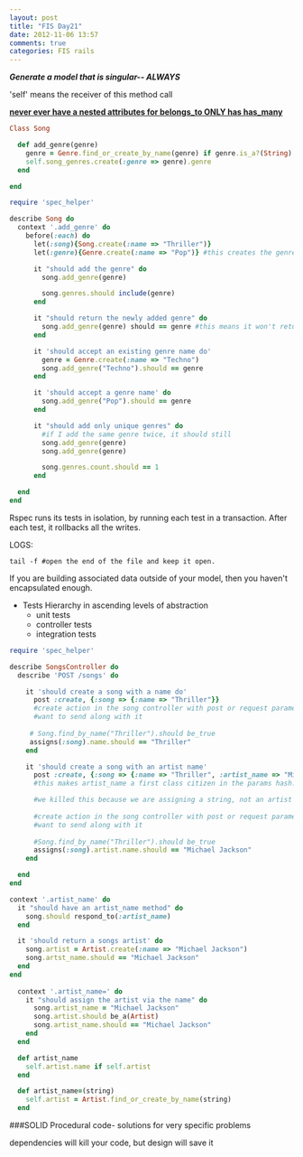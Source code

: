 ```yaml
---
layout: post
title: "FIS Day21"
date: 2012-11-06 13:57
comments: true
categories: FIS rails
---
```


***Generate a model that is singular-- ALWAYS***

'self' means the receiver of this method call

[**never ever have a nested attributes for belongs_to ONLY has has_many**
](http://blog.aviflombaum.com/blog/2012/07/dont-use-accepts-nested-attributes-for-with-belongs-to/)

```ruby song.rb Model
Class Song

  def add_genre(genre)
    genre = Genre.find_or_create_by_name(genre) if genre.is_a?(String) 
    self.song_genres.create(:genre => genre).genre
  end

end
```

```ruby song_spec.rb Unit Test
require 'spec_helper'

describe Song do
  context '.add_genre' do
    before(:each) do
      let(:song){Song.create(:name => "Thriller")} 
      let(:genre){Genre.create(:name => "Pop")} #this creates the genre method that executes the block that follows it.

      it "should add the genre" do
        song.add_genre(genre)

        song.genres.should include(genre)
      end

      it "should return the newly added genre" do
        song.add_genre(genre) should == genre #this means it won't return a full array like a push method return
      end

      it 'should accept an existing genre name do'
        genre = Genre.create(:name => "Techno")
        song.add_genre("Techno").should == genre
      end

      it 'should accept a genre name' do
        song.add_genre("Pop").should == genre
      end

      it "should add only unique genres" do
        #if I add the same genre twice, it should still 
        song.add_genre(genre)
        song.add_genre(genre)

        song.genres.count.should == 1
      end

  end
end
```
Rspec runs its tests in isolation, by running each test in a transaction. After each test, it rollbacks all the writes.

LOGS:
```
tail -f #open the end of the file and keep it open. 
```

If you are building associated data outside of your model, then you haven't encapsulated enough.

- Tests Hierarchy in ascending levels of abstraction
  - unit tests
  - controller tests
  - integration tests

```ruby Controller Test
require 'spec_helper'

describe SongsController do
  describe 'POST /songs' do

    it 'should create a song with a name do'
      post :create, {:song => {:name => "Thriller"}}
      #create action in the song controller with post or request parameters that you 
      #want to send along with it
      
     # Song.find_by_name("Thriller").should be_true
     assigns(:song).name.should == "Thriller"
    end

    it 'should create a song with an artist name'
      post :create, {:song => {:name => "Thriller", :artist_name => "Michael Jackson"}}}
      #this makes artist_name a first class citizen in the params hash.

      #we killed this because we are assigning a string, not an artist object--> post :create, {:song => {:name => "Thriller", :artist => {:name => "Michael Jackson"}}} 
      
      #create action in the song controller with post or request parameters that you 
      #want to send along with it
      
      #Song.find_by_name("Thriller").should be_true
      assigns(:song).artist.name.should == "Michael Jackson"
    end

  end
end
```

```ruby song_spec.rb
context '.artist_name' do
  it "should have an artist_name method" do
    song.should respond_to(:artist_name)
  end

  it 'should return a songs artist' do
    song.artist = Artist.create(:name => "Michael Jackson")
    song.artst_name.should == "Michael Jackson"
  end
end
  
  context '.artist_name=' do
    it "should assign the artist via the name" do
      song.artist_name = "Michael Jackson"
      song.artist.should be_a(Artist)
      song.artist_name.should == "Michael Jackson"
    end
  end
```

```ruby Song.rb Model
  def artist_name
    self.artist.name if self.artist
  end

  def artist_name=(string)
    self.artist = Artist.find_or_create_by_name(string)
  end
```

###SOLID
Procedural code- solutions for very specific problems

dependencies will kill your code, but design will save it

